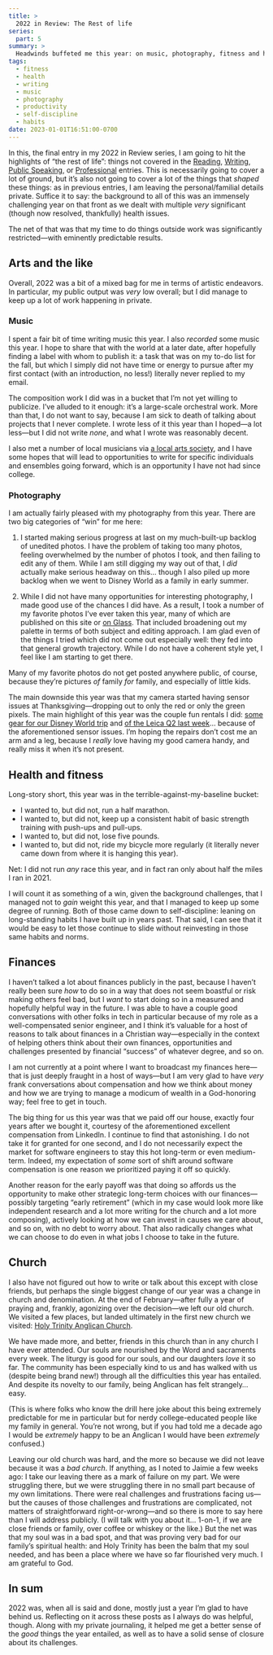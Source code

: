 ```yaml
---
title: >
  2022 in Review: The Rest of life
series:
  part: 5
summary: >
  Headwinds buffeted me this year: on music, photography, fitness and health. But it was good year financially, for which we’re profoundly grateful; and we found a new church home which has been a balm to our souls, for which we’re even more grateful.
tags:
  - fitness
  - health
  - writing
  - music
  - photography
  - productivity
  - self-discipline
  - habits
date: 2023-01-01T16:51:00-0700
---
```


In this, the final entry in my 2022 in Review series, I am going to hit the highlights of “the rest of life”: things not covered in the [Reading][r], [Writing][w], [Public Speaking][ps], or [Professional][p] entries. This is necessarily going to cover a lot of ground, but it’s also not going to cover a lot of the things that *shaped* these things: as in previous entries, I am leaving the personal/familial details private. Suffice it to say: the background to all of this was an immensely challenging year on that front as we dealt with multiple *very* significant (though now resolved, thankfully) health issues.

The net of that was that my time to do things outside work was significantly restricted—with eminently predictable results.

[r]: https://v5.chriskrycho.com/journal/2022-in-review/reading/
[w]: https://v5.chriskrycho.com/journal/2022-in-review/writing/
[ps]: https://v5.chriskrycho.com/journal/2022-in-review/public-speaking/
[p]: https://v5.chriskrycho.com/journal/2022-in-review/professional/


## Arts and the like

Overall, 2022 was a bit of a mixed bag for me in terms of artistic endeavors. In particular, my public output was *very* low overall; but I did manage to keep up a lot of work happening in private.

### Music

I spent a fair bit of time writing music this year. I also *recorded* some music this year. I hope to share that with the world at a later date, after hopefully finding a label with whom to publish it: a task that was on my to-do list for the fall, but which I simply did not have time or energy to pursue after my first contact (with an introduction, no less!) literally never replied to my email.

The composition work I did was in a bucket that I’m not yet willing to publicize. I’ve alluded to it enough: it’s a large-scale orchestral work. More than that, I do not want to say, because I am sick to death of talking about projects that I never complete. I wrote less of it this year than I hoped—a lot less—but I did not write *none*, and what I wrote was reasonably decent.

I also met a number of local musicians via [a local arts society][anselm], and I have some hopes that will lead to opportunities to write for specific individuals and ensembles going forward, which is an opportunity I have not had since college.

[anselm]: https://www.anselmsociety.org

### Photography

I am actually fairly pleased with my photography from this year. There are two big categories of “win” for me here:

1. I started making serious progress at last on my much-built-up backlog of unedited photos. I have the problem of taking too many photos, feeling overwhelmed by the number of photos I took, and then failing to edit any of them. While I am still digging my way out of that, I *did* actually make serious headway on this… though I also piled up more backlog when we went to Disney World as a family in early summer.

2. While I did not have many opportunities for interesting photography, I made good use of the chances I did have. As a result, I took a number of my favorite photos I’ve ever taken this year, many of which are published on this site or [on Glass][glass]. That included broadening out my palette in terms of both subject and editing approach. I am glad even of the things I tried which did not come out especially well: they fed into that general growth trajectory. While I do not have a coherent style yet, I feel like I am starting to get there.

[glass]: https://glass.photo/chriskrycho

<aside>

Many of my favorite photos do not get posted anywhere public, of course, because they’re pictures *of* family *for* family, and especially of little kids.

</aside>

The main downside this year was that my camera started having sensor issues at Thanksgiving—dropping out to only the red or only the green pixels. The main highlight of this year was the couple fun rentals I did: [some gear for our Disney World trip][disney] and [of the Leica Q2 last week][q2]… because of the aforementioned sensor issues. I’m hoping the repairs don’t cost me an arm and a leg, because I *really* love having my good camera handy, and really miss it when it’s not present.

[disney]: https://v5.chriskrycho.com/journal/disney-world-2022-camera-gear/
[q2]: https://v5.chriskrycho.com/essays/the-leica-q2/


## Health and fitness

Long-story short, this year was in the terrible-against-my-baseline bucket:

- I wanted to, but did not, run a half marathon.
- I wanted to, but did not, keep up a consistent habit of basic strength training with push-ups and pull-ups.
- I wanted to, but did not, lose five pounds.
- I wanted to, but did not, ride my bicycle more regularly (it literally never came down from where it is hanging this year).

Net: I did not run *any* race this year, and in fact ran only about half the miles I ran in 2021.

I will count it as something of a win, given the background challenges, that I managed not to *gain* weight this year, and that I managed to keep up some degree of running. Both of those came down to self-discipline: leaning on long-standing habits I have built up in years past. That said, I can see that it would be easy to let those continue to slide without reinvesting in those same habits and norms.


## Finances

I haven’t talked a lot about finances publicly in the past, because I haven’t really been sure *how* to do so in a way that does not seem boastful or risk making others feel bad, but I *want* to start doing so in a measured and hopefully helpful way in the future. I was able to have a couple good conversations with other folks in tech in particular because of my role as a well-compensated senior engineer, and I think it’s valuable for a host of reasons to talk about finances in a Christian way—especially in the context of helping others think about their own finances, opportunities and challenges presented by financial “success” of whatever degree, and so on.

<div class=note>

I am not currently at a point where I want to broadcast my finances here—that is just deeply fraught in a host of ways—but I am very glad to have *very* frank conversations about compensation and how we think about money and how we are trying to manage a modicum of wealth in a God-honoring way; feel free to get in touch.

</div>

The big thing for us this year was that we paid off our house, exactly four years after we bought it, courtesy of the aforementioned excellent compensation from LinkedIn. I continue to find that astonishing. I do not take it for granted for one second, and I do not necessarily expect the market for software engineers to stay this hot long-term or even medium-term. Indeed, my expectation of *some* sort of shift around software compensation is one reason we prioritized paying it off so quickly.

Another reason for the early payoff was that doing so affords us the opportunity to make other strategic long-term choices with our finances—possibly targeting “early retirement” (which in my case would look more like independent research and a lot more writing for the church and a lot more composing), actively looking at how we can invest in causes we care about, and so on, with no debt to worry about. That also radically changes what we can choose to do even in what jobs I choose to take in the future.


## Church

I also have not figured out how to write or talk about this except with close friends, but perhaps the single biggest change of our year was a change in church and denomination. At the end of February—after fully a year of praying and, frankly, agonizing over the decision—we left our old church. We visited a few places, but landed ultimately in the first new church we visited: [Holy Trinity Anglican Church][ht].

[ht]: https://www.holytrinityanglican.church

We have made more, and better, friends in this church than in any church I have ever attended. Our souls are nourished by the Word and sacraments every week. The liturgy is good for our souls, and our daughters *love* it so far. The community has been especially kind to us and has walked with us (despite being brand new!) through all the difficulties this year has entailed. And despite its novelty to our family, being Anglican has felt strangely… easy.

(This is where folks who know the drill here joke about this being extremely predictable for me in particular but for nerdy college-educated people like my family in general. You’re not wrong, but if you had told me a decade ago I would be *extremely* happy to be an Anglican I would have been *extremely* confused.)

Leaving our old church was hard, and the more so because we did not leave because it was a *bad church*. If anything, as I noted to Jaimie a few weeks ago: I take our leaving there as a mark of failure on my part. We were struggling there, but we were struggling there in no small part because of my own limitations. There were real challenges and frustrations facing us—but the causes of those challenges and frustrations are complicated, not matters of straightforward right-or-wrong—and so there is more to say here than I will address publicly. (I will talk with you about it… 1-on-1, if we are close friends or family, over coffee or whiskey or the like.) But the net was that my soul was in a bad spot, and that was proving very bad for our family’s spiritual health: and Holy Trinity has been the balm that my soul needed, and has been a place where we have so far flourished very much. I am grateful to God.


## In sum

2022 was, when all is said and done, mostly just a year I’m glad to have behind us. Reflecting on it across these posts as I always do was helpful, though. Along with my private journaling, it helped me get a better sense of the *good* things the year entailed, as well as to have a solid sense of closure about its challenges.
